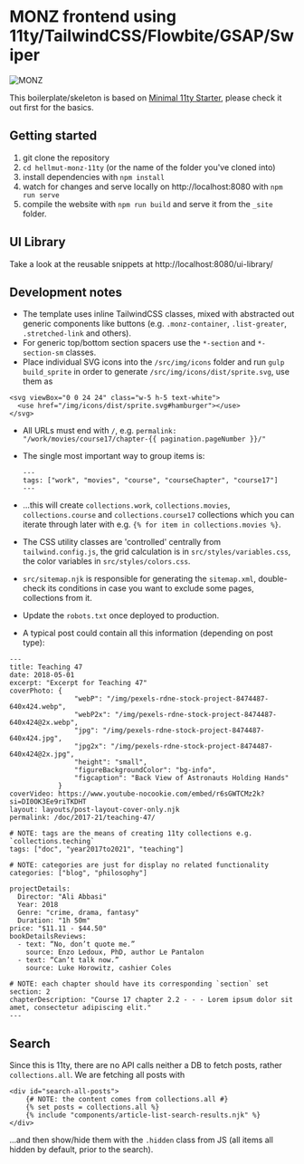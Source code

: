 # MONZ frontend using 11ty/TailwindCSS/Flowbite/GSAP/Swiper

![MONZ](https://www.m-o.nz/images/monz_O_hover.png)

This boilerplate/skeleton is based on [Minimal 11ty Starter](https://github.com/tomreinert/minimal-11ty-tailwind-starter), please check it out first for the basics.

## Getting started

1. git clone the repository
2. `cd hellmut-monz-11ty` (or the name of the folder you've cloned into)
3. install dependencies with `npm install`
4. watch for changes and serve locally on http://localhost:8080 with `npm run serve`
5. compile the website with `npm run build` and serve it from the `_site` folder.

## UI Library

Take a look at the reusable snippets at http://localhost:8080/ui-library/

## Development notes

* The template uses inline TailwindCSS classes, mixed with abstracted out generic components like buttons (e.g. `.monz-container`, `.list-greater`, `.stretched-link` and others).
* For generic top/bottom section spacers use the `*-section` and `*-section-sm` classes.
* Place individual SVG icons into the `/src/img/icons` folder and run `gulp build_sprite` in order to generate `/src/img/icons/dist/sprite.svg`, use them as
```
<svg viewBox="0 0 24 24" class="w-5 h-5 text-white">
  <use href="/img/icons/dist/sprite.svg#hamburger"></use>
</svg>
```

* All URLs must end with `/`, e.g. `permalink: "/work/movies/course17/chapter-{{ pagination.pageNumber }}/"`
* The single most important way to group items is:

  ```
  ---
  tags: ["work", "movies", "course", "courseChapter", "course17"]
  ---
  ```

* ...this will create `collections.work`, `collections.movies`, `collections.course` and `collections.course17` collections which you can iterate through later with e.g. `{% for item in collections.movies %}`.
* The CSS utility classes are 'controlled' centrally from `tailwind.config.js`, the grid calculation is in `src/styles/variables.css`, the color variables in `src/styles/colors.css`.
* `src/sitemap.njk` is responsible for generating the `sitemap.xml`, double-check its conditions in case you want to exclude some pages, collections from it.
* Update the `robots.txt` once deployed to production.
* A typical post could contain all this information (depending on post type):

```
---
title: Teaching 47
date: 2018-05-01
excerpt: "Excerpt for Teaching 47"
coverPhoto: {
                "webP": "/img/pexels-rdne-stock-project-8474487-640x424.webp",
                "webP2x": "/img/pexels-rdne-stock-project-8474487-640x424@2x.webp",
                "jpg": "/img/pexels-rdne-stock-project-8474487-640x424.jpg",
                "jpg2x": "/img/pexels-rdne-stock-project-8474487-640x424@2x.jpg",
                "height": "small",
                "figureBackgroundColor": "bg-info",
                "figcaption": "Back View of Astronauts Holding Hands"
            }
coverVideo: https://www.youtube-nocookie.com/embed/r6sGWTCMz2k?si=DI0OK3Ee9riTKDHT
layout: layouts/post-layout-cover-only.njk
permalink: /doc/2017-21/teaching-47/

# NOTE: tags are the means of creating 11ty collections e.g. `collections.teching`
tags: ["doc", "year2017to2021", "teaching"]

# NOTE: categories are just for display no related functionality
categories: ["blog", "philosophy"]

projectDetails:
  Director: "Ali Abbasi"
  Year: 2018
  Genre: "crime, drama, fantasy"
  Duration: "1h 50m"
price: "$11.11 - $44.50"
bookDetailsReviews:
  - text: “No, don’t quote me.”
    source: Enzo Ledoux, PhD, author Le Pantalon
  - text: “Can’t talk now.”
    source: Luke Horowitz, cashier Coles

# NOTE: each chapter should have its corresponding `section` set
section: 2
chapterDescription: "Course 17 chapter 2.2 - - - Lorem ipsum dolor sit amet, consectetur adipiscing elit."
---
```

## Search

Since this is 11ty, there are no API calls neither a DB to fetch posts, rather `collections.all`. We are fetching all posts with

```
<div id="search-all-posts">
    {# NOTE: the content comes from collections.all #}
    {% set posts = collections.all %}
    {% include "components/article-list-search-results.njk" %}
</div>
```

...and then show/hide them with the `.hidden` class from JS (all items all hidden by default, prior to the search).